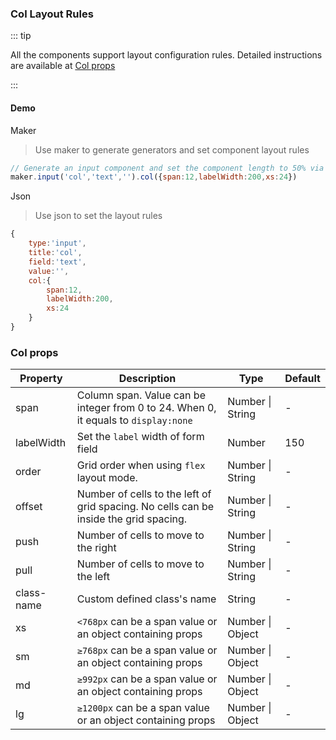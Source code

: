 ### Col Layout Rules

::: tip 

All the components support layout configuration rules. Detailed instructions are available at [Col props](http://v2.iviewui.com/components/grid#Col_props)

:::

#### Demo

Maker

>  Use maker to generate generators and set component layout rules

```js
// Generate an input component and set the component length to 50% via col rule
maker.input('col','text','').col({span:12,labelWidth:200,xs:24})
```

Json

>  Use json to set the layout rules

```js
{
    type:'input',
    title:'col',
    field:'text',
    value:'',
    col:{
        span:12,
        labelWidth:200,
        xs:24
    }
}
```



### Col props

| Property   | Description                                                  | Type             | Default |
| ---------- | ------------------------------------------------------------ | ---------------- | ------- |
| span       | Column span. Value can be integer from 0 to 24. When 0, it equals to `display:none` | Number \| String | -       |
| labelWidth | Set the `label` width of form field                          | Number           | 150     |
| order      | Grid order when using `flex` layout mode.                    | Number \| String | -       |
| offset     | Number of cells to the left of grid spacing. No cells can be inside the grid spacing. | Number \| String | -       |
| push       | Number of cells to move to the right                         | Number \| String | -       |
| pull       | Number of cells to move to the left                          | Number \| String | -       |
| class-name | Custom defined class's name                                  | String           | -       |
| xs         | `<768px` can be a span value or an object containing props   | Number \| Object | -       |
| sm         | `≥768px` can be a span value or an object containing props   | Number \| Object | -       |
| md         | `≥992px` can be a span value or an object containing props   | Number \| Object | -       |
| lg         | `≥1200px` can be a span value or an object containing props  | Number \| Object | -       |